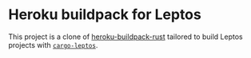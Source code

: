 # Heroku buildpack for Leptos

This project is a clone of [heroku-buildpack-rust](https://github.com/emk/heroku-buildpack-rust) tailored to build Leptos projects with [`cargo-leptos`](https://github.com/leptos-rs/cargo-leptos).
